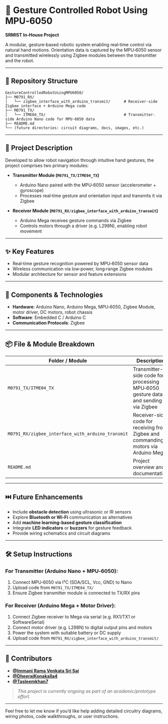 # 🤖 Gesture Controlled Robot Using MPU‑6050

**SRMIST In‑House Project**

A modular, gesture‑based robotic system enabling real‑time control via natural hand motions. Orientation data is captured by the MPU‑6050 sensor and transmitted wirelessly using Zigbee modules between the transmitter and the robot.

---

## 📂 Repository Structure

```
GestureControlledRobotUsingMPU6050/
├── M0791_RX/
│   └── zigbee_interface_with_arduino_transmit/      # Receiver-side Zigbee interface + Arduino Mega code
├── M0791_TX/
│   └── ITME04_TX/                                   # Transmitter-side Arduino Nano code for MPU‑6050 data
├── README.md
└── (future directories: circuit diagrams, docs, images, etc.)
```

---

## 🧰 Project Description

Developed to allow robot navigation through intuitive hand gestures, the project comprises two primary modules:

* **Transmitter Module (`M0791_TX/ITME04_TX`)**

  * Arduino Nano paired with the MPU‑6050 sensor (accelerometer + gyroscope)
  * Processes real‑time gesture and orientation input and transmits it via Zigbee

* **Receiver Module (`M0791_RX/zigbee_interface_with_arduino_transmit`)**

  * Arduino Mega receives gesture commands via Zigbee
  * Controls motors through a driver (e.g. L298N), enabling robot movement

---

## ✨ Key Features

* Real‑time gesture recognition powered by MPU‑6050 sensor data
* Wireless communication via low‑power, long‑range Zigbee modules
* Modular architecture for sensor and feature extensions

---

## 🧩 Components & Technologies

* **Hardware**: Arduino Nano, Arduino Mega, MPU‑6050, Zigbee Module, motor driver, DC motors, robot chassis
* **Software**: Embedded C / Arduino C
* **Communication Protocols**: Zigbee

---

## 📦 File & Module Breakdown

| Folder / Module                                    | Description                                                                         |
| -------------------------------------------------- | ----------------------------------------------------------------------------------- |
| `M0791_TX/ITME04_TX`                               | Transmitter-side code for processing MPU‑6050 gesture data and sending via Zigbee   |
| `M0791_RX/zigbee_interface_with_arduino_transmit`  | Receiver-side code for receiving from Zigbee and commanding motors via Arduino Mega |
| `README.md`                                        | Project overview and documentation                                                  |

---

## ⏭️ Future Enhancements

* Include **obstacle detection** using ultrasonic or IR sensors
* Explore **Bluetooth or Wi‑Fi** communication as alternatives
* Add **machine learning-based gesture classification**
* Integrate **LED indicators** or **buzzers** for gesture feedback
* Provide wiring schematics and circuit diagrams

---

## 🛠️ Setup Instructions

### For Transmitter (Arduino Nano + MPU‑6050):

1. Connect MPU‑6050 via I²C (SDA/SCL, Vcc, GND) to Nano
2. Upload code from `M0791_TX/ITME04_TX/`
3. Ensure Zigbee transmitter module is connected to TX/RX pins

### For Receiver (Arduino Mega + Motor Driver):

1. Connect Zigbee receiver to Mega via serial (e.g. RX1/TX1 or SoftwareSerial)
2. Connect motor driver (e.g. L298N) to digital output pins and motors
3. Power the system with suitable battery or DC supply
4. Upload code from `M0791_RX/zigbee_interface_with_arduino_transmit/`

---

## 👥 Contributors

* **[@Immani Rama Venkata Sri Sai](https://github.com/saiimmani)** 
* **[@DheerajKonakalla4](https://github.com/DheerajKonakalla4)** 
* **[@Tasleemkhan7](https://github.com/Tasleemkhan7)**

> *This project is currently ongoing as part of an academic/prototype effort.*

---

Feel free to let me know if you’d like help adding detailed circuitry diagrams, wiring photos, code walkthroughs, or user instructions.
